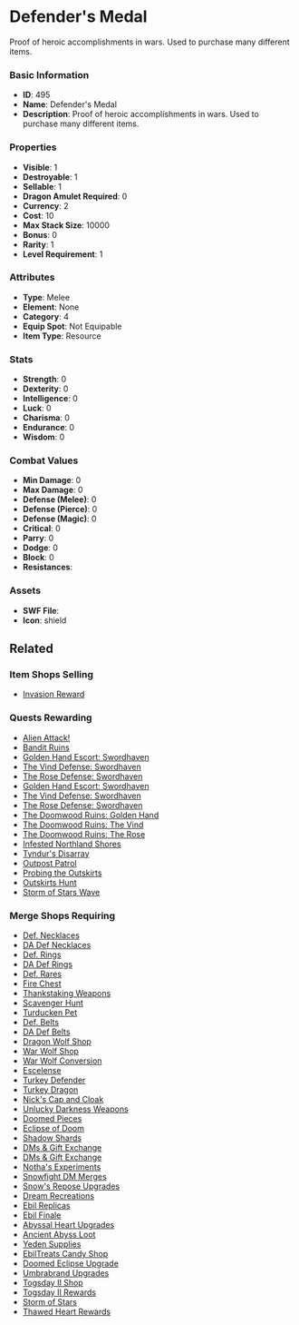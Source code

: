 # Defender's Medal

Proof of heroic accomplishments in wars. Used to purchase many different items.

### Basic Information

- **ID**: 495
- **Name**: Defender&#039;s Medal
- **Description**: Proof of heroic accomplishments in wars. Used to purchase many different items.

### Properties

- **Visible**: 1
- **Destroyable**: 1
- **Sellable**: 1
- **Dragon Amulet Required**: 0
- **Currency**: 2
- **Cost**: 10
- **Max Stack Size**: 10000
- **Bonus**: 0
- **Rarity**: 1
- **Level Requirement**: 1

### Attributes

- **Type**: Melee
- **Element**: None
- **Category**: 4
- **Equip Spot**: Not Equipable
- **Item Type**: Resource

### Stats

- **Strength**: 0
- **Dexterity**: 0
- **Intelligence**: 0
- **Luck**: 0
- **Charisma**: 0
- **Endurance**: 0
- **Wisdom**: 0

### Combat Values

- **Min Damage**: 0
- **Max Damage**: 0
- **Defense (Melee)**: 0
- **Defense (Pierce)**: 0
- **Defense (Magic)**: 0
- **Critical**: 0
- **Parry**: 0
- **Dodge**: 0
- **Block**: 0
- **Resistances**: 

### Assets

- **SWF File**: 
- **Icon**: shield

## Related

### Item Shops Selling

- [Invasion Reward](../item-shops/590-invasion-reward.md)

### Quests Rewarding

- [Alien Attack!](../quests/860-alien-attack.md)
- [Bandit Ruins](../quests/1613-bandit-ruins.md)
- [Golden Hand Escort: Swordhaven](../quests/1665-golden-hand-escort-swordhaven.md)
- [The Vind Defense: Swordhaven](../quests/1666-the-vind-defense-swordhaven.md)
- [The Rose Defense: Swordhaven](../quests/1667-the-rose-defense-swordhaven.md)
- [Golden Hand Escort: Swordhaven](../quests/1705-golden-hand-escort-swordhaven.md)
- [The Vind Defense: Swordhaven](../quests/1706-the-vind-defense-swordhaven.md)
- [The Rose Defense: Swordhaven](../quests/1707-the-rose-defense-swordhaven.md)
- [The Doomwood Ruins: Golden Hand](../quests/1750-the-doomwood-ruins-golden-hand.md)
- [The Doomwood Ruins: The Vind](../quests/1751-the-doomwood-ruins-the-vind.md)
- [The Doomwood Ruins: The Rose](../quests/1752-the-doomwood-ruins-the-rose.md)
- [Infested Northland Shores](../quests/1902-infested-northland-shores.md)
- [Tyndur's Disarray](../quests/1903-tyndur-s-disarray.md)
- [Outpost Patrol](../quests/2048-outpost-patrol.md)
- [Probing the Outskirts](../quests/2050-probing-the-outskirts.md)
- [Outskirts Hunt](../quests/2051-outskirts-hunt.md)
- [Storm of Stars Wave](../quests/2203-storm-of-stars-wave.md)

### Merge Shops Requiring

- [Def. Necklaces](../merge-shops/5-def-necklaces.md)
- [DA Def Necklaces](../merge-shops/383-da-def-necklaces.md)
- [Def. Rings](../merge-shops/3-def-rings.md)
- [DA Def Rings](../merge-shops/382-da-def-rings.md)
- [Def. Rares](../merge-shops/4-def-rares.md)
- [Fire Chest](../merge-shops/23-fire-chest.md)
- [Thankstaking Weapons](../merge-shops/34-thankstaking-weapons.md)
- [Scavenger Hunt](../merge-shops/40-scavenger-hunt.md)
- [Turducken Pet](../merge-shops/61-turducken-pet.md)
- [Def. Belts](../merge-shops/71-def-belts.md)
- [DA Def Belts](../merge-shops/384-da-def-belts.md)
- [Dragon Wolf Shop](../merge-shops/88-dragon-wolf-shop.md)
- [War Wolf Shop](../merge-shops/86-war-wolf-shop.md)
- [War Wolf Conversion](../merge-shops/87-war-wolf-conversion.md)
- [Escelense](../merge-shops/115-escelense.md)
- [Turkey Defender](../merge-shops/123-turkey-defender.md)
- [Turkey Dragon](../merge-shops/124-turkey-dragon.md)
- [Nick's Cap and Cloak](../merge-shops/125-nick-s-cap-and-cloak.md)
- [Unlucky Darkness Weapons](../merge-shops/234-unlucky-darkness-weapons.md)
- [Doomed Pieces](../merge-shops/235-doomed-pieces.md)
- [Eclipse of Doom](../merge-shops/415-eclipse-of-doom.md)
- [Shadow Shards](../merge-shops/242-shadow-shards.md)
- [DMs & Gift Exchange](../merge-shops/339-dms-gift-exchange.md)
- [DMs & Gift Exchange](../merge-shops/340-dms-gift-exchange.md)
- [Notha's Experiments](../merge-shops/353-notha-s-experiments.md)
- [Snowfight DM Merges](../merge-shops/359-snowfight-dm-merges.md)
- [Snow's Repose Upgrades](../merge-shops/360-snow-s-repose-upgrades.md)
- [Dream Recreations](../merge-shops/366-dream-recreations.md)
- [Ebil Replicas](../merge-shops/376-ebil-replicas.md)
- [Ebil Finale](../merge-shops/377-ebil-finale.md)
- [Abyssal Heart Upgrades](../merge-shops/386-abyssal-heart-upgrades.md)
- [Ancient Abyss Loot](../merge-shops/387-ancient-abyss-loot.md)
- [Yeden Supplies](../merge-shops/393-yeden-supplies.md)
- [EbilTreats Candy Shop](../merge-shops/406-ebiltreats-candy-shop.md)
- [Doomed Eclipse Upgrade](../merge-shops/417-doomed-eclipse-upgrade.md)
- [Umbrabrand Upgrades](../merge-shops/416-umbrabrand-upgrades.md)
- [Togsday II Shop](../merge-shops/424-togsday-ii-shop.md)
- [Togsday II Rewards](../merge-shops/425-togsday-ii-rewards.md)
- [Storm of Stars](../merge-shops/434-storm-of-stars.md)
- [Thawed Heart Rewards](../merge-shops/435-thawed-heart-rewards.md)

